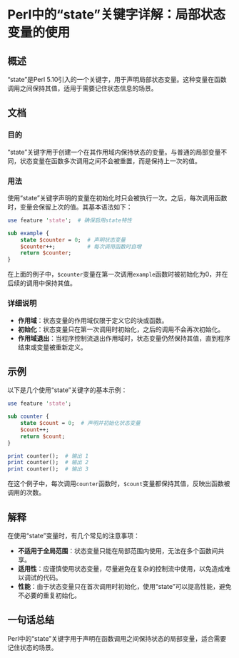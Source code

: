 <!--
Meta Description: # Perl中的“state”关键字详解：局部状态变量的使用 ## 概述 “state”是Perl 5.10引入的一个关键字，用于声明局部状态变量。这种变量在函数调用之间保持其值，适用于需要记住状态信息的场景。 ## 文档 ### 目的 “state”关键字用于创建一个在其作用域内保持状态的变量。与...
Meta Keywords: state, counter, count, print, perl中的
-->

# Perl中的“state”关键字详解：局部状态变量的使用

## 概述
“state”是Perl 5.10引入的一个关键字，用于声明局部状态变量。这种变量在函数调用之间保持其值，适用于需要记住状态信息的场景。

## 文档
### 目的
“state”关键字用于创建一个在其作用域内保持状态的变量。与普通的局部变量不同，状态变量在函数多次调用之间不会被重置，而是保持上一次的值。

### 用法
使用“state”关键字声明的变量在初始化时只会被执行一次。之后，每次调用函数时，变量会保留上次的值。其基本语法如下：

```perl
use feature 'state';  # 确保启用state特性

sub example {
    state $counter = 0;  # 声明状态变量
    $counter++;          # 每次调用函数时自增
    return $counter;
}
```

在上面的例子中，`$counter`变量在第一次调用`example`函数时被初始化为0，并在后续的调用中保持其值。

### 详细说明
- **作用域**：状态变量的作用域仅限于定义它的块或函数。
- **初始化**：状态变量只在第一次调用时初始化，之后的调用不会再次初始化。
- **作用域退出**：当程序控制流退出作用域时，状态变量仍然保持其值，直到程序结束或变量被重新定义。

## 示例
以下是几个使用“state”关键字的基本示例：

```perl
use feature 'state';

sub counter {
    state $count = 0;  # 声明并初始化状态变量
    $count++;
    return $count;
}

print counter();  # 输出 1
print counter();  # 输出 2
print counter();  # 输出 3
```

在这个例子中，每次调用`counter`函数时，`$count`变量都保持其值，反映出函数被调用的次数。

## 解释
在使用“state”变量时，有几个常见的注意事项：
- **不适用于全局范围**：状态变量只能在局部范围内使用，无法在多个函数间共享。
- **适用性**：应谨慎使用状态变量，尽量避免在复杂的控制流中使用，以免造成难以调试的代码。
- **性能**：由于状态变量只在首次调用时初始化，使用“state”可以提高性能，避免不必要的重复初始化。

## 一句话总结
Perl中的“state”关键字用于声明在函数调用之间保持状态的局部变量，适合需要记住状态的场景。